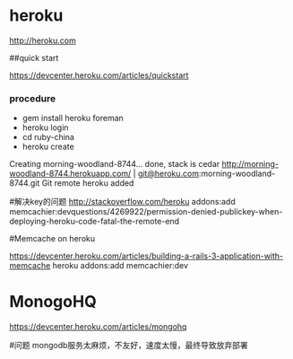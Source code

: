 # heroku

http://heroku.com

##quick start

https://devcenter.heroku.com/articles/quickstart

### procedure
* gem install heroku foreman
* heroku login
* cd ruby-china
* heroku create

 Creating morning-woodland-8744... done, stack is cedar
 http://morning-woodland-8744.herokuapp.com/ | git@heroku.com:morning-woodland-8744.git
 Git remote heroku added
 
 #解决key的问题
 http://stackoverflow.com/heroku addons:add memcachier:devquestions/4269922/permission-denied-publickey-when-deploying-heroku-code-fatal-the-remote-end



#Memcache on heroku

https://devcenter.heroku.com/articles/building-a-rails-3-application-with-memcache
heroku addons:add memcachier:dev


# MonogoHQ
https://devcenter.heroku.com/articles/mongohq

#问题
mongodb服务太麻烦，不友好，速度太慢，最终导致放弃部署

